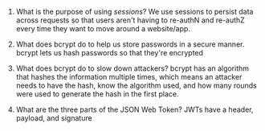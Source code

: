 1. What is the purpose of using _sessions_?
   We use sessions to persist data across requests so that users aren't having to re-authN and re-authZ every time they want to move around a website/app.

2. What does bcrypt do to help us store passwords in a secure manner.
   bcrypt lets us hash passwords so that they're encrypted

3. What does bcrypt do to slow down attackers?
   bcrypt has an algorithm that hashes the information multiple times, which means an attacker needs to have the hash, know the algorithm used, and how many rounds were used to generate the hash in the first place.

4. What are the three parts of the JSON Web Token?
   JWTs have a header, payload, and signature
